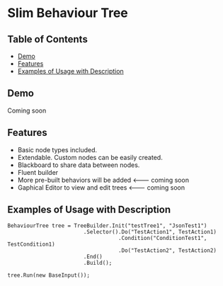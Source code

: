 # Slim Behaviour Tree
## Table of Contents
  * [Demo](#Demo)
  * [Features](#Features)
  * [Examples of Usage with Description](#Examples-of-Usage-with-Description)
## Demo
Coming soon

## Features
* Basic node types included.
* Extendable. Custom nodes can be easily created.
* Blackboard to share data between nodes.
* Fluent builder
* More pre-built behaviors will be added <--- coming soon
* Gaphical Editor to view and edit trees <--- coming soon

## Examples of Usage with Description
```
BehaviourTree tree = TreeBuilder.Init("testTree1", "JsonTest1")
                        .Selector().Do("TestAction1", TestAction1)
                                   .Condition("ConditionTest1", TestCondition1)
                                   .Do("TestAction2", TestAction2)
                        .End()
                        .Build();

tree.Run(new BaseInput());
```
